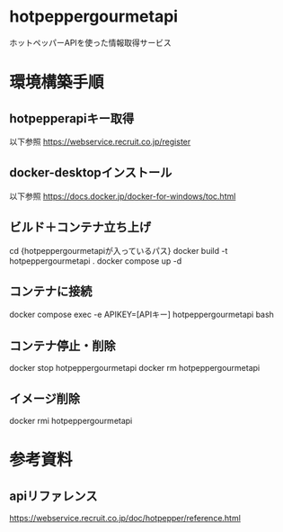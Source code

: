 # hotpeppergourmetapi
ホットペッパーAPIを使った情報取得サービス

# 環境構築手順
## hotpepperapiキー取得
以下参照
https://webservice.recruit.co.jp/register

## docker-desktopインストール
以下参照
https://docs.docker.jp/docker-for-windows/toc.html

## ビルド＋コンテナ立ち上げ
cd {hotpeppergourmetapiが入っているパス}
docker build -t hotpeppergourmetapi .
docker compose up -d

## コンテナに接続
docker compose exec -e APIKEY=[APIキー] hotpeppergourmetapi bash

## コンテナ停止・削除
docker stop hotpeppergourmetapi
docker rm hotpeppergourmetapi

## イメージ削除
docker rmi hotpeppergourmetapi

# 参考資料
## apiリファレンス
https://webservice.recruit.co.jp/doc/hotpepper/reference.html